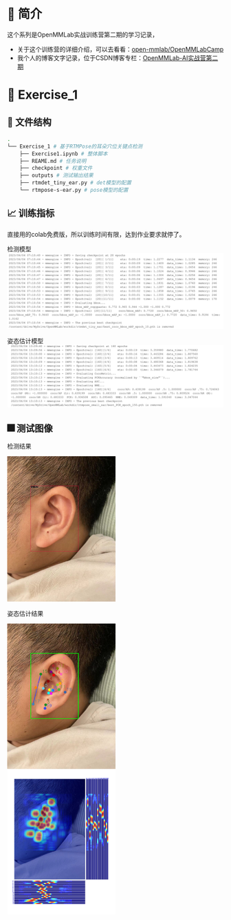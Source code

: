 # 🤖 简介
这个系列是OpenMMLab实战训练营第二期的学习记录，
+ 关于这个训练营的详细介绍，可以去看看：[open-mmlab/OpenMMLabCamp](https://github.com/open-mmlab/OpenMMLabCamp)
+ 我个人的博客文字记录，位于CSDN博客专栏：[OpenMMLab-AI实战营第二期](https://blog.csdn.net/castlehe/category_12337830.html)

# 👻 Exercise_1
## 📁 文件结构
```bash
.
└── Exercise_1 # 基于RTMPose的耳朵穴位关键点检测
    ├── Exercise1.ipynb # 整体脚本
    ├── REAME.md # 任务说明
    ├── checkpoint # 权重文件
    ├── outputs # 测试输出结果
    ├── rtmdet_tiny_ear.py # det模型的配置
    └── rtmpose-s-ear.py # pose模型的配置
```

## 📈 训练指标
直接用的colab免费版，所以训练时间有限，达到作业要求就停了。

检测模型
![img](./image/1_det.jpg)

姿态估计模型
![img](./image/1_pose.jpg)

## 🎆 测试图像

检测结果

<img src="./Exercise_1/outputs/rtmdet_tiny_ear/vis/ear_test.jpeg" width="50%">

姿态估计结果

<img src="./Exercise_1/outputs/rtmpose_small_ear/ear_test.jpeg" width="50%">
